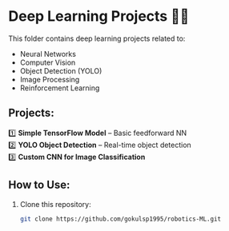 # Deep Learning Projects 🧠🤖
This folder contains deep learning projects related to:
- Neural Networks
- Computer Vision
- Object Detection (YOLO)
- Image Processing
- Reinforcement Learning

## Projects:
1️⃣ **Simple TensorFlow Model** – Basic feedforward NN  
2️⃣ **YOLO Object Detection** – Real-time object detection  
3️⃣ **Custom CNN for Image Classification**  

## How to Use:
1. Clone this repository:
   ```bash
   git clone https://github.com/gokulsp1995/robotics-ML.git
